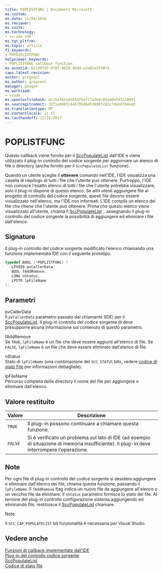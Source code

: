 ```yaml
---
title: POPLISTFUNC | Documenti Microsoft
ms.custom: 
ms.date: 11/04/2016
ms.reviewer: 
ms.suite: 
ms.technology:
- vs-ide-sdk
ms.tgt_pltfrm: 
ms.topic: article
f1_keywords:
- POPDIRLISTFUNC
helpviewer_keywords:
- POPLISTFUNC callback function
ms.assetid: b2199fd5-d707-4628-92dd-e2a01e2f507a
caps.latest.revision: 
author: gregvanl
ms.author: gregvanl
manager: ghogen
ms.workload:
- vssdk
ms.openlocfilehash: dc15af65c6541df5ef77a3bdc85ee0e59fa20991
ms.sourcegitcommit: 32f1a690fc445f9586d53698fc82c7debd784eeb
ms.translationtype: MT
ms.contentlocale: it-IT
ms.lasthandoff: 12/22/2017
---
```

# <a name="poplistfunc"></a>POPLISTFUNC
Questo callback viene fornito per il [SccPopulateList](../extensibility/sccpopulatelist-function.md) dall'IDE e viene utilizzato il plug-in controllo del codice sorgente per aggiornare un elenco di file o directory (anche fornito per il `SccPopulateList` funzione).  
  
 Quando un utente sceglie il **ottenere** comando nell'IDE, l'IDE visualizza una casella di riepilogo di tutti i file che l'utente può ottenere. Purtroppo, l'IDE non conosce l'esatto elenco di tutti i file che l'utente potrebbe visualizzare; solo il plug-in dispone di questo elenco. Se altri utenti aggiungere file al progetto di controllo del codice sorgente, questi file devono essere visualizzato nell'elenco, ma l'IDE non informati. L'IDE compila un elenco dei file che ritiene che l'utente può ottenere. Prima che questo elenco viene visualizzato all'utente, chiama il [SccPopulateList](../extensibility/sccpopulatelist-function.md) `,` assegnando il plug-in controllo del codice sorgente la possibilità di aggiungere ed eliminare i file dall'elenco.  
  
## <a name="signature"></a>Signature  
 Il plug-in controllo del codice sorgente modificato l'elenco chiamando una funzione implementata IDE con il seguente prototipo:  
  
```cpp  
typedef BOOL (*POPLISTFUNC) (  
   LPVOID pvCallerData,  
   BOOL fAddRemove,  
   LONG nStatus,  
   LPSTR lpFileName  
);  
```  
  
## <a name="parameters"></a>Parametri  
 pvCallerData  
 Il `pvCallerData` parametro passato dal chiamante (IDE) per il [SccPopulateList](../extensibility/sccpopulatelist-function.md). Il plug-in controllo del codice sorgente di deve presupporre alcuna informazione sul contenuto di questo parametro.  
  
 fAddRemove  
 Se `TRUE`, `lpFileName` è un file che deve essere aggiunti all'elenco di file. Se `FALSE`, `lpFileName` è un file che deve essere eliminato dall'elenco di file.  
  
 nStatus  
 Stato di `lpFileName` (una combinazione del `SCC_STATUS` bits, vedere [codice di stato File](../extensibility/file-status-code-enumerator.md) per informazioni dettagliate).  
  
 lpFileName  
 Percorso completo della directory il nome del file per aggiungere o eliminare dall'elenco.  
  
## <a name="return-value"></a>Valore restituito  
  
|Valore|Descrizione|  
|-----------|-----------------|  
|`TRUE`|Il plug-in possono continuare a chiamare questa funzione.|  
|`FALSE`|Si è verificato un problema sul lato di IDE (ad esempio di situazione di memoria insufficiente). Il plug-in deve interrompere l'operazione.|  
  
## <a name="remarks"></a>Note  
 Per ogni file di plug-in controllo del codice sorgente si desidera aggiungere o eliminare dall'elenco dei file, chiama questa funzione, passando il `lpFileName`. Il `fAddRemove` flag indica un nuovo file da aggiungere all'elenco o un vecchio file da eliminare. Il `nStatus` parametro fornisce lo stato del file. Al termine del plug-in controllo configurazione sistema aggiungendo ed eliminando file, restituisce il [SccPopulateList](../extensibility/sccpopulatelist-function.md) chiamare.  
  
> [!NOTE]
>  Il `SCC_CAP_POPULATELIST` bit funzionalità è necessaria per Visual Studio.  
  
## <a name="see-also"></a>Vedere anche  
 [Funzioni di callback implementate dall'IDE](../extensibility/callback-functions-implemented-by-the-ide.md)   
 [Plug-in del controllo codice sorgente](../extensibility/source-control-plug-ins.md)   
 [SccPopulateList](../extensibility/sccpopulatelist-function.md)   
 [Codice di stato file](../extensibility/file-status-code-enumerator.md)